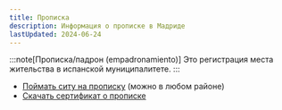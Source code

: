 ```yaml
---
title: Прописка
description: Информация о прописке в Мадриде
lastUpdated: 2024-06-24
---
```


:::note[Прописка/падрон (empadronamiento)]
Это регистрация места жительства в испанской муниципалитете.
:::

- [Поймать ситу на прописку](https://servpub.madrid.es/GNSIS_WBCIUDADANO/tramite.do) (можно в любом районе)
- [Скачать сертификат о прописке](https://sede.madrid.es/sites/v/index.jsp?vgnextoid=23ccdd9d6baed010VgnVCM2000000c205a0aRCRD&vgnextchannel=23a99c5ffb020310VgnVCM100000171f5a0aRCRD)
